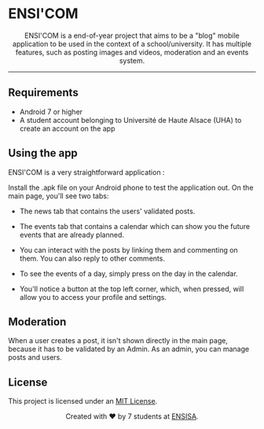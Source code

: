 # ENSI'COM

<p align ="center">
  ENSI'COM is a end-of-year project that aims to be a "blog" mobile application to be used in the context of a school/university.
  It has multiple features, such as posting images and videos, moderation and an events system.
</p>

<hr />

## Requirements

- Android 7 or higher
- A student account belonging to Université de Haute Alsace (UHA) to create an account on the app

## Using the app

ENSI'COM is a very straightforward application :

Install the .apk file on your Android phone to test the application out.
On the main page, you'll see two tabs:
- The news tab that contains the users' validated posts. 
- The events tab that contains a calendar which can show you the future events that are already planned. 

- You can interact with the posts by linking them and commenting on them. You can also reply to other comments. 
- To see the events of a day, simply press on the day in the calendar.

- You'll notice a button at the top left corner, which, when pressed, will allow you to access your profile and settings. 

## Moderation
When a user creates a post, it isn't shown directly in the main page, because it has to be validated by an Admin.
As an admin, you can manage posts and users.

## License
This project is licensed under an <a href="https://github.com/Geryes-Doumit/ENSI-COM/edit/main/LICENSE.md">MIT License</a>.

<footer>
<p align="center">
Created with ❤️ by 7 students at <a href="https://www.ensisa.uha.fr">ENSISA</a>.
</p>
</footer
